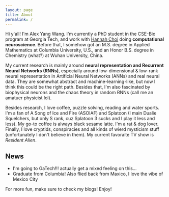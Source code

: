 ```yaml
---
layout: page
title: About
permalink: /
---
```


Hi y'all! I'm Alex Yang Wang. I'm currently a PhD student in the CSE-Bio program at Georgia Tech, and work with [Hannah Choi](https://hannahchoi.math.gatech.edu) doing **computational neuroscience**. Before that, I somehow got an M.S. degree in Applied Mathematics at Columbia University, U.S., and an Honor B.S. degree in Chemistry (what?) at Wuhan University, China. 

My current research is mainly around **neural representation and Recurrent Neural Networks (RNNs)**, especially around low-dimensional & low-rank neural representation in Artificial Neural Networks (ANNs) and real neural data. They are somewhat abstract and machine-learning-like, but now I think this could be the right path. Besides that, I'm also fascinated by biophysical neurons and the chaos theory in random RNNs (call me an amatuer physicist lol). 

Besides research, I love coffee, puzzle solving, reading and water sports. I'm a fan of A Song of Ice and Fire (ASOIAF) and Splatoon (I main Dualie Squelchers, but only S rank, cuz Splatoon 3 sucks and I play it less and less). My go-to coffee is always black sesame latte. I'm a rat & dog lover. Finally, I love cryptids, conspiracies and all kinds of wierd mysticism stuff (unfortunately I don't believe in them). My current favoraite TV show is *Resident Alien*. 



## News

- I'm going to GaTech!!! actually get a mixed feeling on this...
- Graduate from Columbia! Also flied back from Maxico, I love the vibe of Mexico City

For more fun, make sure to check my blogs! Enjoy!
